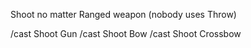 Shoot no matter Ranged weapon (nobody uses Throw)

/cast Shoot Gun
/cast Shoot Bow
/cast Shoot Crossbow
